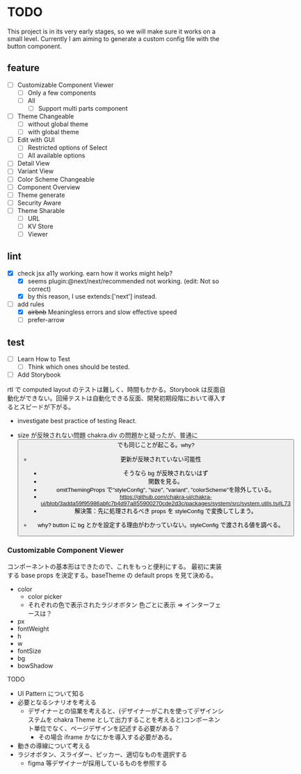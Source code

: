 # TODO

This project is in its very early stages, so we will make sure it works on a small level.
Currently I am aiming to generate a custom config file with the button component.

## feature

-   [ ] Customizable Component Viewer
    -   [ ] Only a few components
    -   [ ] All
        -   [ ] Support multi parts component
-   [ ] Theme Changeable
    -   [ ] without global theme
    -   [ ] with global theme
-   [ ] Edit with GUI
    -   [ ] Restricted options of Select
    -   [ ] All available options
-   [ ] Detail View
-   [ ] Variant View
-   [ ] Color Scheme Changeable
-   [ ] Component Overview
-   [ ] Theme generate
-   [ ] Security Aware
-   [ ] Theme Sharable
    -   [ ] URL
    -   [ ] KV Store
    -   [ ] Viewer

## lint

-   [x] check jsx a11y working. earn how it works might help?
    -   [x] seems plugin:@next/next/recommended not working. (edit: Not so correct)
    -   [x] by this reason, I use extends:['next'] instead.
-   [ ] add rules
    -   [x] ~~airbnb~~ Meaningless errors and slow effective speed
    -   [ ] prefer-arrow

## test

-   [ ] Learn How to Test
    -   [ ] Think which ones should be tested.
-   [ ] Add Storybook

rtl で computed layout のテストは難しく、時間もかかる。Storybook は反面自動化ができない。回帰テストは自動化できる反面、開発初期段階において導入するとスピードが下がる。

-   investigate best practice of testing React.

-   size が反映されない問題
    chakra.div の問題かと疑ったが、普通に<Button>でも同じことが起こる。why?

    -   更新が反映されていない可能性

        -   そうなら bg が反映されないはず
        -   関数を見る。
        -   omitThemingProps で"styleConfig", "size", "variant", "colorScheme"を除外している。
        -   https://github.com/chakra-ui/chakra-ui/blob/3adda59f95986abfc7b4d97a855900270cde2d3c/packages/system/src/system.utils.ts#L73
        -   解決策：先に処理されるべき props を styleConfig で変換してしまう。

    -   why? button に bg とかを設定する理由がわかっていない。styleConfig で渡される値を調べる。

### Customizable Component Viewer

コンポーネントの基本形はできたので、これをもっと便利にする。
最初に実装する base props を決定する。baseTheme の default props を見て決める。

-   color
    -   color picker
    -   それぞれの色で表示されたラジオボタン 色ごとに表示 => インターフェースは？
-   px
-   fontWeight
-   h
-   w
-   fontSize
-   bg
-   bowShadow

TODO

-   UI Pattern について知る
-   必要となるシナリオを考える
    -   デザイナーとの協業を考えると、(デザイナーがこれを使ってデザインシステムを chakra Theme として出力することを考えると)コンポーネント単位でなく、ページデザインを記述する必要がある？
        -   その場合 iframe かなにかを導入する必要がある。
-   動きの導線について考える
-   ラジオボタン、スライダー、ピッカー、適切なものを選択する
    -   figma 等デザイナーが採用しているものを参照する
